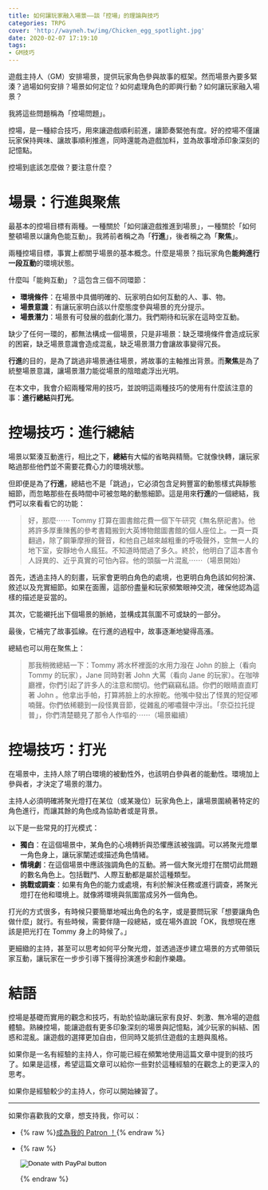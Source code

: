 ```yaml
---
title: 如何讓玩家融入場景——談「控場」的理論與技巧
categories: TRPG
cover: 'http://wayneh.tw/img/Chicken_egg_spotlight.jpg'
date: 2020-02-07 17:19:10
tags:
- GM技巧
---
```


遊戲主持人（GM）安排場景，提供玩家角色參與故事的框架。然而場景內要多緊湊？過場如何安排？場景如何定位？如何處理角色的即興行動？如何讓玩家融入場景？

我將這些問題稱為「控場問題」。

控場，是一種綜合技巧，用來讓遊戲順利前進，讓節奏緊弛有度。好的控場不僅讓玩家保持興味、讓故事順利推進，同時還能為遊戲加料，並為故事增添印象深刻的記憶點。

控場到底該怎麼做？要注意什麼？

<!--more-->

# 場景：行進與聚焦

最基本的控場目標有兩種。一種關於「如何讓遊戲推進到場景」，一種關於「如何整頓場景以讓角色能互動」。我將前者稱之為「**行進**」，後者稱之為「**聚焦**」。

兩種控場目標，事實上都關乎場景的基本概念。什麼是場景？指玩家角色**能夠進行一段互動**的環境狀態。

什麼叫「能夠互動」？這包含三個不同環節：

* **環境條件**：在場景中具備明確的、玩家明白如何互動的人、事、物。
* **場景意識**：有讓玩家明白該以什麼態度參與場景的充分提示。
* **場景潛力**：場景有可發展的戲劇化潛力。我們期待和玩家在這時空互動。

缺少了任何一環的，都無法構成一個場景，只是非場景：缺乏環境條件會造成玩家的困窘，缺乏場景意識會造成混亂，缺乏場景潛力會讓故事變得冗長。

**行進**的目的，是為了跳過非場景通往場景，將故事的主軸推出背景。而**聚焦**是為了統整場景意識，讓場景潛力能從場景的陰暗處浮出光明。

在本文中，我會介紹兩種常用的技巧，並說明這兩種技巧的使用有什麼該注意的事：**進行總結**與**打光**。

# 控場技巧：進行總結

場景以緊湊互動進行，相比之下，**總結**有大幅的省略與精簡。它就像快轉，讓玩家略過那些他們並不需要花費心力的環境狀態。

但即便是為了**行進**，總結也不是「跳過」，它必須包含足夠豐富的動態樣式與靜態細節，而忽略那些在長時間中可被忽略的動態細節。這是用來**行進**的一個總結，我們可以來看看它的功能：

> 好，那麼⋯⋯ Tommy 打算在圖書館花費一個下午研究《無名祭祀書》。他將許多厚重陳舊的參考書籍搬到大英博物館圖書館的個人座位上。一頁一頁翻過，除了鋼筆摩擦的聲音，和他自己越來越粗重的呼吸聲外，空無一人的地下室，安靜地令人瘋狂。不知道時間過了多久。終於，他明白了這本書令人訝異的、近乎真實的可怕內容。他的頭腦一片混亂⋯⋯（場景開始）

首先，透過主持人的刻畫，玩家會更明白角色的處境，也更明白角色該如何扮演、敘述以及充實細節。如果在面團，這部份盡量和玩家頻繁眼神交流，確保他認為這樣的描述是妥當的。

其次，它能襯托出下個場景的脈絡，並構成其氛圍不可或缺的一部分。

最後，它補完了故事弧線。在行進的過程中，故事逐漸地變得高漲。

總結也可以用在聚焦上：

> 那我稍微總結一下：Tommy 將水杯裡面的水用力潑在 John 的臉上（看向 Tommy 的玩家），Jane 同時對著 John 大罵（看向 Jane 的玩家）。在咖啡廳裡，你們引起了許多人的注意和關切。他們竊竊私語。你們的眼睛直直盯著 John 。他拿出手帕，打算將臉上的水擦乾。他嘴中發出了怪異的短促嘟喃聲。你們依稀聽到一段怪異音節，從雜亂的嘟噥聲中浮出。「奈亞拉托提普」，你們清楚聽見了那令人作嘔的⋯⋯（場景繼續）

# 控場技巧：打光

在場景中，主持人除了明白環境的被動性外，也該明白參與者的能動性。環境加上參與者，才決定了場景的潛力。

主持人必須明確將聚光燈打在某位（或某幾位）玩家角色上，讓場景圍繞著特定的角色進行，而讓其餘的角色成為協助者或是背景。

以下是一些常見的打光模式：
- **獨白**：在這個場景中，某角色的心境轉折與恐懼應該被強調。可以將聚光燈單一角色身上，讓玩家闡述或描述角色情緒。
- **情境劇**：在這個場景中應該強調角色的互動。將一個大聚光燈打在關切此問題的數名角色上。包括戰鬥、人際互動都是屬於這種類型。
- **挑戰或調查**：如果有角色的能力或處境，有利於解決任務或進行調查，將聚光燈打在他和環境上。就像將環境與氛圍當成另外一個角色。

打光的方式很多，有時候只要簡單地喊出角色的名字，或是要問玩家「想要讓角色做什麼」就行。有些時候，需要伴隨一段總結，或在場外直說「OK，我想現在應該是把光打在 Tommy 身上的時候了。」

更細緻的主持，甚至可以思考如何平分聚光燈，並透過逐步建立場景的方式帶領玩家互動，讓玩家在一步步引導下獲得扮演進步和創作樂趣。

# 結語

控場是基礎而實用的觀念和技巧，有助於協助讓玩家有良好、刺激、無冷場的遊戲體驗。熟練控場，能讓遊戲有更多印象深刻的場景與記憶點，減少玩家的糾結、困惑和混亂。讓遊戲的選擇更加自由，但同時又能抓住遊戲的主題與風格。

如果你是一名有經驗的主持人，你可能已經在頻繁地使用這篇文章中提到的技巧了。如果是這樣，希望這篇文章可以給你一些對於這種經驗的在觀念上的更深入的思考。

如果你是經驗較少的主持人，你可以開始練習了。

---

如果你喜歡我的文章，想支持我，你可以：

* {% raw %}<a href="https://www.patreon.com/bePatron?u=11250676" data-patreon-widget-type="become-patron-button">成為我的 Patron ！</a><script async src="https://c6.patreon.com/becomePatronButton.bundle.js"></script>{% endraw %}

* {% raw %}<form action="https://www.paypal.com/cgi-bin/webscr" method="post" target="_top"><input type="hidden" name="cmd" value="_donations" /><input type="hidden" name="business" value="5UQJNQ7XVCCE8" /><input type="hidden" name="currency_code" value="TWD" /><input type="image" src="https://www.paypalobjects.com/en_US/TW/i/btn/btn_donateCC_LG.gif" border="0" name="submit" title="PayPal - The safer, easier way to pay online!" alt="Donate with PayPal button" /><img alt="" border="0" src="https://www.paypal.com/en_TW/i/scr/pixel.gif" width="1" height="1" /></form>{% endraw %}